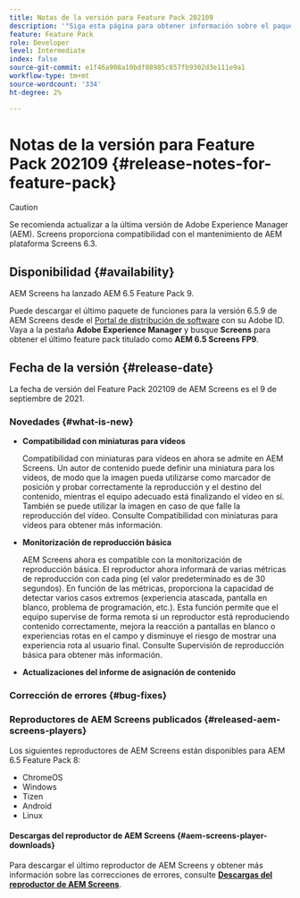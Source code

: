 ```yaml
---
title: Notas de la versión para Feature Pack 202109
description: '"Siga esta página para obtener información sobre el paquete de funciones 202105 de AEM Screens, publicado el 22 de septiembre de 2021".'
feature: Feature Pack
role: Developer
level: Intermediate
index: false
source-git-commit: e1f46a908a10bdf08985c857fb9302d3e111e9a1
workflow-type: tm+mt
source-wordcount: '334'
ht-degree: 2%

---
```


# Notas de la versión para Feature Pack 202109 {#release-notes-for-feature-pack}

>[!CAUTION]
>Se recomienda actualizar a la última versión de Adobe Experience Manager (AEM). Screens proporciona compatibilidad con el mantenimiento de AEM plataforma Screens 6.3.

## Disponibilidad {#availability}

AEM Screens ha lanzado AEM 6.5 Feature Pack 9.

Puede descargar el último paquete de funciones para la versión 6.5.9 de AEM Screens desde el [Portal de distribución de software](https://experience.adobe.com/#/downloads/content/software-distribution/en/aem.html) con su Adobe ID. Vaya a la pestaña **Adobe Experience Manager** y busque **Screens** para obtener el último feature pack titulado como **AEM 6.5 Screens FP9**.

## Fecha de la versión {#release-date}

La fecha de versión del Feature Pack 202109 de AEM Screens es el 9 de septiembre de 2021.

### Novedades {#what-is-new}

* **Compatibilidad con miniaturas para vídeos**

   Compatibilidad con miniaturas para vídeos en ahora se admite en AEM Screens. Un autor de contenido puede definir una miniatura para los vídeos, de modo que la imagen pueda utilizarse como marcador de posición y probar correctamente la reproducción y el destino del contenido, mientras el equipo adecuado está finalizando el vídeo en sí. También se puede utilizar la imagen en caso de que falle la reproducción del vídeo.
Consulte Compatibilidad con miniaturas para vídeos para obtener más información.

* **Monitorización de reproducción básica**

   AEM Screens ahora es compatible con la monitorización de reproducción básica. El reproductor ahora informará de varias métricas de reproducción con cada ping (el valor predeterminado es de 30 segundos). En función de las métricas, proporciona la capacidad de detectar varios casos extremos (experiencia atascada, pantalla en blanco, problema de programación, etc.). Esta función permite que el equipo supervise de forma remota si un reproductor está reproduciendo contenido correctamente, mejora la reacción a pantallas en blanco o experiencias rotas en el campo y disminuye el riesgo de mostrar una experiencia rota al usuario final.
Consulte Supervisión de reproducción básica para obtener más información.

* **Actualizaciones del informe de asignación de contenido**



### Corrección de errores {#bug-fixes}



### Reproductores de AEM Screens publicados {#released-aem-screens-players}

Los siguientes reproductores de AEM Screens están disponibles para AEM 6.5 Feature Pack 8:

* ChromeOS
* Windows
* Tizen
* Android
* Linux

#### Descargas del reproductor de AEM Screens  {#aem-screens-player-downloads}

Para descargar el último reproductor de AEM Screens y obtener más información sobre las correcciones de errores, consulte **[Descargas del reproductor de AEM Screens](https://download.macromedia.com/screens/index.html)**.
